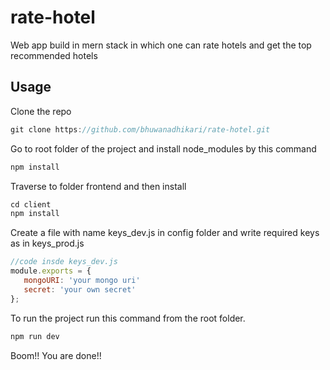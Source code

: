 # rate-hotel
Web app build in mern stack in which one can rate hotels and get the top recommended hotels 

## Usage

Clone the repo 
``` js
git clone https://github.com/bhuwanadhikari/rate-hotel.git
``` 
Go to root folder of the project and install node_modules by this command
``` js
npm install
``` 

Traverse to folder frontend and then install
``` js 
cd client
npm install
```

Create a file with name keys_dev.js in config folder and write required keys as in keys_prod.js
``` js
//code insde keys_dev.js
module.exports = {
   mongoURI: 'your mongo uri'
   secret: 'your own secret'
};
```

To run the project run this command from the root folder.
``` js 
npm run dev
```
Boom!! You are done!!




